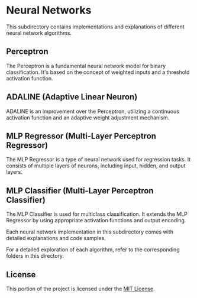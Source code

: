 # Neural Networks

This subdirectory contains implementations and explanations of different neural network algorithms.

## Perceptron

The Perceptron is a fundamental neural network model for binary classification. It's based on the concept of weighted inputs and a threshold activation function.

## ADALINE (Adaptive Linear Neuron)

ADALINE is an improvement over the Perceptron, utilizing a continuous activation function and an adaptive weight adjustment mechanism.

## MLP Regressor (Multi-Layer Perceptron Regressor)

The MLP Regressor is a type of neural network used for regression tasks. It consists of multiple layers of neurons, including input, hidden, and output layers.

## MLP Classifier (Multi-Layer Perceptron Classifier)

The MLP Classifier is used for multiclass classification. It extends the MLP Regressor by using appropriate activation functions and output encoding.

Each neural network implementation in this subdirectory comes with detailed explanations and code samples.

For a detailed exploration of each algorithm, refer to the corresponding folders in this directory.

## License

This portion of the project is licensed under the [MIT License](../LICENSE).
